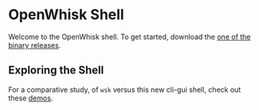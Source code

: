 # OpenWhisk Shell

Welcome to the OpenWhisk shell. To get started, download the [one of the binary releases](https://github.com/serverless-research/openwhisk-shell/releases).

## Exploring the Shell

For a comparative study, of `wsk` versus this new cli-gui shell, check out these [demos]( https://openwhisk.ng.bluemix.net/api/v1/web/nickm_wskng_demos/public/index.html).
